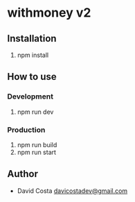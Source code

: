 # withmoney v2

## Installation

1. npm install

## How to use

### Development

1. npm run dev

### Production

1. npm run build
2. npm run start

## Author

- David Costa <davicostadev@gmail.com>
